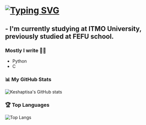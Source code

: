 # [![Typing SVG](https://readme-typing-svg.herokuapp.com?color=%2336BCF7&lines=Hey+all)](https://git.io/typing-svg)

## - I'm currently studying at ITMO University, previously studied at FEFU school.

### Mostly I write ✍🏻
- Python
- C

### 📊 My GitHub Stats
![Keshaptisa's GitHub stats](https://github-my-readme-stats-beta.vercel.app/api?username=keshaptisa&show_icons=true&count_private=true&v=13&bg_color=ffffff&title_color=5b3cc4&text_color=2d2d2d&icon_color=6a5acd&border_color=d0c4ff)


### 🏆 Top Languages
![Top Langs](https://github-my-readme-stats-beta.vercel.app/api/top-langs/?username=keshaptisa&layout=compact&count_private=true&exclude_repo=github-readme-stats,github-my-readme-stats&exclude_forks=true&langs_count=6&v=14&bg_color=ffffff&title_color=5b3cc4&text_color=2d2d2d&icon_color=6a5acd&border_color=d0c4ff&custom_title=Top%20Languages&theme=transparent&hide_border=false&locale=en&hide_title=false)


